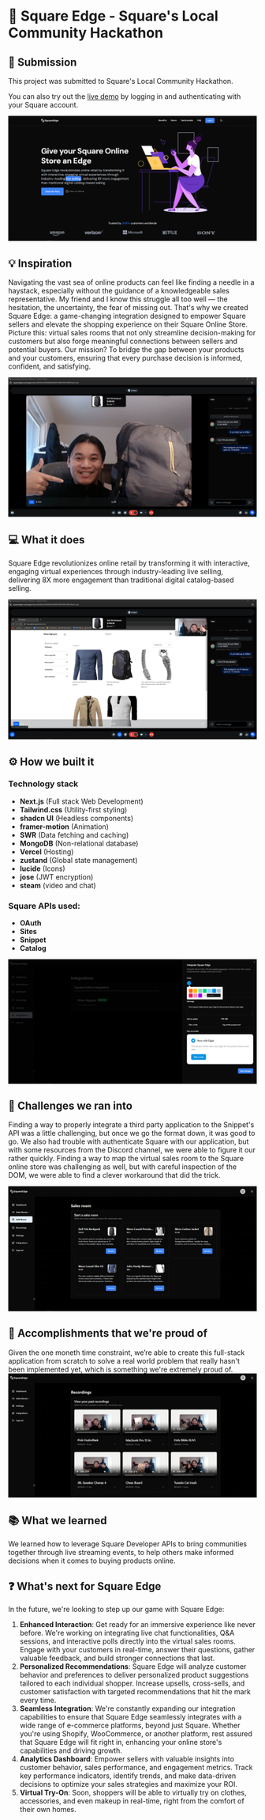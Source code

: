 # 🎥 Square Edge - Square's Local Community Hackathon

## 🚀 Submission

This project was submitted to Square's Local Community Hackathon.

You can also try out the [live demo](https://squareedege.vercel.app/) by logging in and authenticating with your Square account.

![Integration](/assets/landing.PNG)

## 💡 Inspiration

Navigating the vast sea of online products can feel like finding a needle in a haystack, especially without the guidance of a knowledgeable sales representative. My friend and I know this struggle all too well — the hesitation, the uncertainty, the fear of missing out. That's why we created Square Edge: a game-changing integration designed to empower Square sellers and elevate the shopping experience on their Square Online Store. Picture this: virtual sales rooms that not only streamline decision-making for customers but also forge meaningful connections between sellers and potential buyers. Our mission? To bridge the gap between your products and your customers, ensuring that every purchase decision is informed, confident, and satisfying.

![Integration](/assets/livestream.PNG)

## 💻 What it does

Square Edge revolutionizes online retail by transforming it with interactive, engaging virtual experiences through industry-leading live selling, delivering 8X more engagement than traditional digital catalog-based selling.

![Matches](/assets/screenshare.PNG)

## ⚙️ How we built it

### Technology stack
- **Next.js** (Full stack Web Development)
- **Tailwind.css** (Utility-first styling)
- **shadcn UI** (Headless components)
- **framer-motion** (Animation)
- **SWR** (Data fetching and caching)
- **MongoDB** (Non-relational database)
- **Vercel** (Hosting)
- **zustand** (Global state management)
- **lucide** (Icons)
- **jose** (JWT encryption)
- **steam** (video and chat)

### Square APIs used:
- **OAuth**
- **Sites**
- **Snippet**
- **Catalog**


![Integration](/assets/integration.PNG)

## 🧩 Challenges we ran into

Finding a way to properly integrate a third party application to the Snippet's API was a little challenging, but once we go the format down, it was good to go. We also had trouble with authenticate Square with our application, but with some resources from the Discord channel, we were able to figure it our rather quickly. Finding a way to map the virtual sales room to the Square online store was challenging as well, but with careful inspection of the DOM, we were able to find a clever workaround that did the trick.

![Home](/assets/room.PNG)

## 🎉 Accomplishments that we're proud of

Given the one moneth time constraint, we’re able to create this full-stack application from scratch to solve a real world problem that really hasn't been implemented yet, which is something we're extremely proud of.
![Matches](/assets/recordings.PNG)

## 📚 What we learned

We learned how to leverage Square Developer APIs to bring communities together through live streaming events, to help others make informed decisions when it comes to buying products online.

## ❓ What's next for Square Edge

In the future, we're looking to step up our game with Square Edge:
1. **Enhanced Interaction**: Get ready for an immersive experience like never before. We're working on integrating live chat functionalities, Q&A sessions, and interactive polls directly into the virtual sales rooms. Engage with your customers in real-time, answer their questions, gather valuable feedback, and build stronger connections that last.
2. **Personalized Recommendations**: Square Edge will analyze customer behavior and preferences to deliver personalized product suggestions tailored to each individual shopper. Increase upsells, cross-sells, and customer satisfaction with targeted recommendations that hit the mark every time.
3. **Seamless Integration**: We're constantly expanding our integration capabilities to ensure that Square Edge seamlessly integrates with a wide range of e-commerce platforms, beyond just Square. Whether you're using Shopify, WooCommerce, or another platform, rest assured that Square Edge will fit right in, enhancing your online store's capabilities and driving growth.
4. **Analytics Dashboard**: Empower sellers with valuable insights into customer behavior, sales performance, and engagement metrics. Track key performance indicators, identify trends, and make data-driven decisions to optimize your sales strategies and maximize your ROI.
5. **Virtual Try-On**:  Soon, shoppers will be able to virtually try on clothes, accessories, and even makeup in real-time, right from the comfort of their own homes.